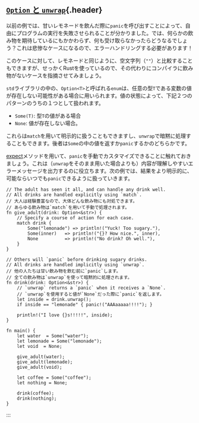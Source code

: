 ## [`Option` と `unwrap`](#option-と-unwrap){.header}

以前の例では、甘いレモネードを飲んだ際に`panic`を呼び出すことによって、自由にプログラムの実行を失敗させられることが分かりました。では、何らかの飲み物を期待しているにもかかわらず、何も受け取らなかったらどうなるでしょう？これは悲惨なケースになるので、エラーハンドリングする必要があります！

このケースに対して、レモネードと同じように、空文字列（`""`）と比較することもできますが、せっかくRustを使っているので、その代わりにコンパイラに飲み物がないケースを指摘させてみましょう。

`std`ライブラリの中の、`Option<T>`と呼ばれる`enum`は、任意の型`T`である変数の値が存在しない可能性がある場合に用いられます。値の状態によって、下記２つのパターンのうちの１つとして扱われます。

-   `Some(T)`: 型`T`の値がある場合
-   `None`: 値が存在しない場合。

これらは`match`を用いて明示的に扱うこともできますし、`unwrap`で暗黙に処理することもできます。後者は`Some`の中の値を返すか`panic`するかのどちらかです。

[expect](https://doc.rust-lang.org/std/option/enum.Option.html#method.expect)メソッドを用いて、`panic`を手動でカスタマイズできることに触れておきましょう。これは（`unwrap`をそのまま用いた場合よりも）内容が理解しやすいエラーメッセージを出力するのに役立ちます。次の例では、結果をより明示的に、可能ならいつでも`panic`できるように扱っていきます。

    // The adult has seen it all, and can handle any drink well.
    // All drinks are handled explicitly using `match`.
    // 大人は経験豊富なので、大体どんな飲み物にも対処できます。
    // あらゆる飲み物は`match`を用いて手動で処理されます。
    fn give_adult(drink: Option<&str>) {
        // Specify a course of action for each case.
        match drink {
            Some("lemonade") => println!("Yuck! Too sugary."),
            Some(inner)   => println!("{}? How nice.", inner),
            None          => println!("No drink? Oh well."),
        }
    }

    // Others will `panic` before drinking sugary drinks.
    // All drinks are handled implicitly using `unwrap`.
    // 他の人たちは甘い飲み物を飲む前に`panic`します。
    // 全ての飲み物は`unwrap`を使って暗黙的に処理されます。
    fn drink(drink: Option<&str>) {
        // `unwrap` returns a `panic` when it receives a `None`.
        // `unwrap`を使用すると値が`None`だった際に`panic`を返します。
        let inside = drink.unwrap();
        if inside == "lemonade" { panic!("AAAaaaaa!!!!"); }

        println!("I love {}s!!!!!", inside);
    }

    fn main() {
        let water  = Some("water");
        let lemonade = Some("lemonade");
        let void  = None;

        give_adult(water);
        give_adult(lemonade);
        give_adult(void);

        let coffee = Some("coffee");
        let nothing = None;

        drink(coffee);
        drink(nothing);
    }
:::

